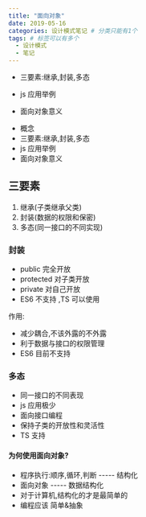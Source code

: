 ```yaml
---
title: "面向对象"
date: 2019-05-16
categories: 设计模式笔记 # 分类只能有1个
tags: # 标签可以有多个
  - 设计模式
  - 笔记
---
```


- 三要素:继承,封装,多态
- js 应用举例
- 面向对象意义

  <!-- more -->

* 概念
* 三要素:继承,封装,多态
* js 应用举例
* 面向对象意义

## 三要素

1.  继承(子类继承父类)
1.  封装(数据的权限和保密)
1.  多态(同一接口的不同实现)

### 封装

- public 完全开放
- protected 对子类开放
- private 对自己开放
- ES6 不支持 ,TS 可以使用

作用:

- 减少耦合,不该外露的不外露
- 利于数据与接口的权限管理
- ES6 目前不支持

### 多态

- 同一接口的不同表现
- js 应用极少
- 面向接口编程
- 保持子类的开放性和灵活性
- TS 支持

#### 为何使用面向对象?

- 程序执行:顺序,循环,判断 ----- 结构化
- 面向对象 ----- 数据结构化
- 对于计算机,结构化的才是最简单的
- 编程应该 简单&抽象
